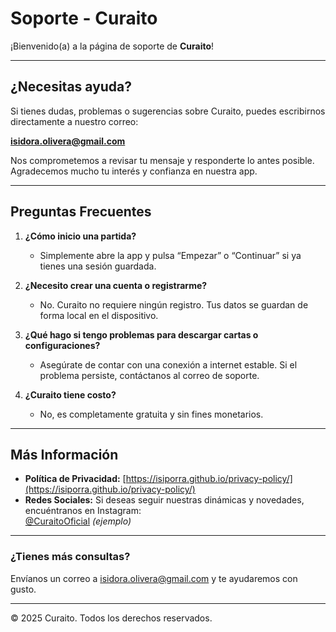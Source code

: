# Soporte - Curaito

¡Bienvenido(a) a la página de soporte de **Curaito**!

---

## ¿Necesitas ayuda?

Si tienes dudas, problemas o sugerencias sobre Curaito, puedes escribirnos directamente a nuestro correo:

**[isidora.olivera@gmail.com](mailto:isidora.olivera@gmail.com)**

Nos comprometemos a revisar tu mensaje y responderte lo antes posible. Agradecemos mucho tu interés y confianza en nuestra app.

---

## Preguntas Frecuentes

1. **¿Cómo inicio una partida?**  
   - Simplemente abre la app y pulsa “Empezar” o “Continuar” si ya tienes una sesión guardada.

2. **¿Necesito crear una cuenta o registrarme?**  
   - No. Curaito no requiere ningún registro. Tus datos se guardan de forma local en el dispositivo.

3. **¿Qué hago si tengo problemas para descargar cartas o configuraciones?**  
   - Asegúrate de contar con una conexión a internet estable. Si el problema persiste, contáctanos al correo de soporte.

4. **¿Curaito tiene costo?**  
   - No, es completamente gratuita y sin fines monetarios.

---

## Más Información

- **Política de Privacidad:** [https://isiporra.github.io/privacy-policy/](https://isiporra.github.io/privacy-policy/)  
- **Redes Sociales:** Si deseas seguir nuestras dinámicas y novedades, encuéntranos en Instagram:  
  [@CuraitoOficial](https://instagram.com/Curaito.cl) *(ejemplo)*

---

### ¿Tienes más consultas?

Envíanos un correo a [isidora.olivera@gmail.com](mailto:isidora.olivera@gmail.com) y te ayudaremos con gusto.

---

© 2025 Curaito. Todos los derechos reservados.
